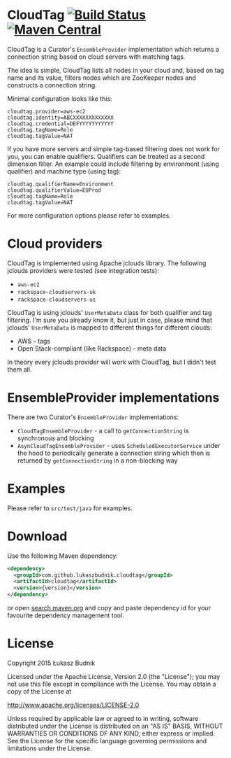 # CloudTag [![Build Status](https://travis-ci.org/lukaszbudnik/cloudtag.svg?branch=refactoring-and-extended-test-coverage)](https://travis-ci.org/lukaszbudnik/cloudtag) [![Maven Central](https://maven-badges.herokuapp.com/maven-central/com.github.lukaszbudnik.cloudtag/cludtag/badge.svg?style=flat)](https://maven-badges.herokuapp.com/maven-central/com.github.lukaszbudnik.cloudtag/cloudtag)
CloudTag is a Curator's `EnsembleProvider` implementation which returns a connection string based on cloud servers with matching tags.

The idea is simple, CloudTag lists all nodes in your cloud and, based on tag name and its value, filters nodes which
are ZooKeeper nodes and constructs a connection string.

Minimal configuration looks like this:

```
cloudtag.provider=aws-ec2
cloudtag.identity=ABCXXXXXXXXXXXXX
cloudtag.credential=DEFYYYYYYYYYYY
cloudtag.tagName=Role
cloudtag.tagValue=NAT
```

If you have more servers and simple tag-based filtering does not work for you, you can enable qualifiers.
Qualifiers can be treated as a second dimension filter. An example could include filtering by environment
(using qualifier) and machine type (using tag):

```
cloudtag.qualifierName=Environment
cloudtag.qualifierValue=EUProd
cloudtag.tagName=Role
cloudtag.tagValue=NAT
```

For more configuration options please refer to examples.

# Cloud providers

CloudTag is implemented using Apache jclouds library. The following jclouds providers were tested (see integration tests):

* `aws-ec2`
* `rackspace-cloudservers-uk`
* `rackspace-cloudservers-us`

CloudTag is using jclouds' `UserMetaData` class for both qualifier and tag filtering. I'm sure you already know it,
but just in case, please mind that jclouds' `UserMetaData` is mapped to different things for different clouds:

* AWS - tags
* Open Stack-compliant (like Rackspace) - meta data

In theory every jclouds provider will work with CloudTag, but I didn't test them all.

# EnsembleProvider implementations

There are two Curator's `EnsembleProvider` implementations:

 * `CloudTagEnsembleProvider` - a call to `getConnectionString` is synchronous and blocking
 * `AsynCloudTagEnsembleProvider` - uses `ScheduledExecutorService` under the hood to periodically generate
a connection string which then is returned by `getConnectionString` in a non-blocking way

# Examples

Please refer to `src/test/java` for examples.

# Download

Use the following Maven dependency:

```xml
<dependency>
  <groupId>com.github.lukaszbudnik.cloudtag</groupId>
  <artifactId>cloudtag</artifactId>
  <version>{version}</version>
</dependency>
```

or open [search.maven.org](http://search.maven.org/#search|ga|1|com.github.lukaszbudnik.cloudtag)
and copy and paste dependency id for your favourite dependency management tool.


# License

Copyright 2015 Łukasz Budnik

Licensed under the Apache License, Version 2.0 (the "License");
you may not use this file except in compliance with the License.
You may obtain a copy of the License at

   <http://www.apache.org/licenses/LICENSE-2.0>

Unless required by applicable law or agreed to in writing, software
distributed under the License is distributed on an "AS IS" BASIS,
WITHOUT WARRANTIES OR CONDITIONS OF ANY KIND, either express or implied.
See the License for the specific language governing permissions and
limitations under the License.

